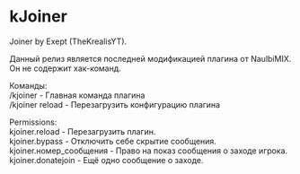 # kJoiner  
Joiner by Exept (TheKrealisYT).   

Данный релиз является последней модификацией плагина от NaulbiMIX.  
Он не содержит хак-команд.    

Команды:  
/kjoiner - Главная команда плагина     
/kjoiner reload - Перезагрузить конфигурацию плагина  

Permissions:   
kjoiner.reload - Перезагрузить плагин.  
kjoiner.bypass - Отключить себе скрытие сообщения.   
kjoiner.номер_сообщения - Право на показ сообщения о заходе игрока.   
kjoiner.donatejoin - Ещё одно сообщение о заходе.  

